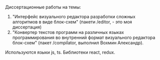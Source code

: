 Диссертационные работы на темы:
1. "Интерфейс визуального редактора разработки сложных алгоритмов в виде блок-схем" (пакети /editor, - это моя диссертация)
2. "Конвертер текстов программ на различных языках программирования во внутренний формат визуального редактора блок-схем" (пакет /compilator, выполнил Вохмин Александр).

Используются языки js, ts.
Библиотеки react, redux.
